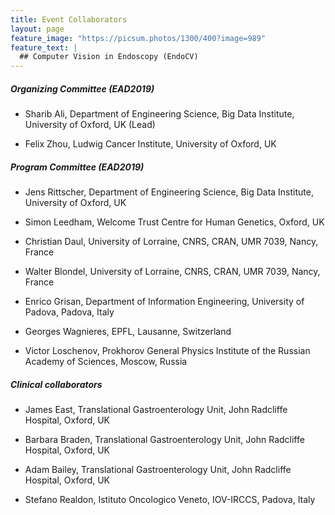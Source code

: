```yaml
---
title: Event Collaborators
layout: page
feature_image: "https://picsum.photos/1300/400?image=989"
feature_text: |
  ## Computer Vision in Endoscopy (EndoCV)
---
```


##### Organizing Committee (EAD2019)

  - Sharib Ali, Department of Engineering Science, Big Data Institute, University of Oxford, UK (Lead)

  - Felix Zhou, Ludwig Cancer Institute, University of Oxford, UK


##### Program Committee (EAD2019)

  - Jens Rittscher, Department of Engineering Science,  Big Data Institute, University of Oxford, UK

  - Simon Leedham, Welcome Trust Centre for Human Genetics, Oxford, UK

  - Christian Daul, University of Lorraine, CNRS, CRAN, UMR 7039, Nancy, France

  - Walter Blondel, University of Lorraine, CNRS, CRAN, UMR 7039, Nancy, France

  - Enrico Grisan, Department of Information Engineering, University of Padova, Padova, Italy 

  - Georges Wagnieres, EPFL, Lausanne, Switzerland 

  - Victor Loschenov, Prokhorov General Physics Institute of the Russian Academy of Sciences, Moscow, Russia 



##### Clinical collaborators

  - James East, Translational Gastroenterology Unit, John Radcliffe Hospital, Oxford, UK

  - Barbara Braden, Translational Gastroenterology Unit, John Radcliffe Hospital, Oxford, UK

  - Adam Bailey, Translational Gastroenterology Unit, John Radcliffe Hospital, Oxford, UK

  - Stefano Realdon, Istituto Oncologico Veneto, IOV-IRCCS, Padova, Italy

